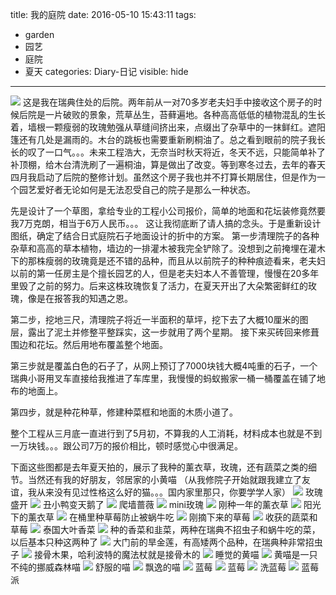 title: 我的庭院
date: 2016-05-10 15:43:11
tags:
- garden
- 园艺
- 庭院
- 夏天
categories: Diary-日记
visible: hide
---

<meta name="referrer" content="no-referrer" />

![](https://ww4.sinaimg.cn/mw690/74505a4cjw9f3qf2o4y78j21kw16ob2a.jpg)
这是我在瑞典住处的后院。两年前从一对70多岁老夫妇手中接收这个房子的时候后院是一片破败的景象，荒草丛生，苔藓遍地。各种高高低低的植物混乱的生长着，墙根一颗瘦弱的玫瑰勉强从草缝间挤出来，点缀出了杂草中的一抹鲜红。遮阳篷还有几处是漏雨的。木台的跳板也需要重新刷桐油了。总之看到眼前的院子我长长的叹了一口气。。。未来工程浩大，无奈当时秋天将近，冬天不远，只能简单补了补顶棚，给木台清洗刷了一遍桐油，算是做出了改变。等到寒冬过去，去年的春天四月我启动了后院的整修计划。虽然这个房子我也并不打算长期居住，但是作为一个园艺爱好者无论如何是无法忍受自己的院子是那么一种状态。

先是设计了一个草图，拿给专业的工程小公司报价，简单的地面和花坛装修竟然要我7万克朗，相当于6万人民币。。。 这让我彻底断了请人搞的念头。于是重新设计图纸，确定了结合日式庭院石子地面设计的折中的方案。
 第一步清理院子的各种杂草和高高的草本植物，墙边的一排灌木被我完全铲除了。没想到之前掩埋在灌木下的那株瘦弱的玫瑰竟是还不错的品种，而且从以前院子的种种痕迹看来，老夫妇以前的第一任房主是个擅长园艺的人，但是老夫妇本人不善管理，慢慢在20多年里毁了之前的努力。后来这株玫瑰恢复了活力，在夏天开出了大朵繁密鲜红的玫瑰，像是在报答我的知遇之恩。
 
 <!-- more -->
 第二步，挖地三尺，清理院子将近一半面积的草坪，挖下去了大概10厘米的图层，露出了泥土并修整平整踩实，这一步就用了两个星期。 接下来买砖回来修葺围边和花坛。然后用地布覆盖整个地面。
 
 第三步就是覆盖白色的石子了，从网上预订了7000块钱大概4吨重的石子，一个瑞典小哥用叉车直接给我推进了车库里，我慢慢的蚂蚁搬家一桶一桶覆盖在铺了地布的地面上。
 
 第四步，就是种花种草，修建种菜框和地面的木质小道了。
 
 整个工程从三月底一直进行到了5月初，不算我的人工消耗，材料成本也就是不到一万块钱。。。跟公司7万的报价相比，顿时感觉心中很满足。
 
 下面这些图都是去年夏天拍的，展示了我种的薰衣草，玫瑰，还有蔬菜之类的细节。当然还有我的好朋友，邻居家的小黄喵 （从我修院子开始就跟我建立了友谊，我从来没有见过性格这么好的猫。。。国内家里那只，你要学学人家）
 ![](https://ww4.sinaimg.cn/mw690/74505a4cgw1f0ces39q51j20qo0k0dlz.jpg)
 玫瑰盛开
 ![](https://ww4.sinaimg.cn/mw690/74505a4cgw1evgjonwshgj20k00qogrn.jpg)
 丑小鸭变天鹅了
 ![](https://ww2.sinaimg.cn/mw690/74505a4cjw1euvpw3bf97j20xc18gdoa.jpg)
 爬墙蔷薇
 ![](https://ww1.sinaimg.cn/mw690/74505a4cjw1euvpw8xkakj20xc18gapk.jpg)
 mini玫瑰
 ![](https://ww2.sinaimg.cn/mw690/74505a4cjw1euvpvhbrryj20xc18gqii.jpg)
 刚种一年的薰衣草
 ![](https://ww2.sinaimg.cn/mw690/74505a4cjw1euvpv7j9gaj20xc18g187.jpg)
 阳光下的薰衣草
 ![](https://ww1.sinaimg.cn/mw690/74505a4cgw1f0cepaaj8tj20k00qo43o.jpg)
 在桶里种草莓防止被蜗牛吃
 ![](https://ww1.sinaimg.cn/mw690/74505a4cgw1f0cepfgta8j20k00qowj1.jpg)
 刚摘下来的草莓
 ![](https://ww3.sinaimg.cn/mw690/74505a4cgw1f0ceoto5jlj20qo0k00xt.jpg)
 收获的蔬菜和草莓
 ![](https://ww4.sinaimg.cn/mw690/74505a4cgw1f0cebpx3gej21kw16onpd.jpg)
 泰国大叶香菜
 ![](https://ww3.sinaimg.cn/mw690/74505a4cgw1f0ceblpiryj21kw16o1ky.jpg)
 种的香菜和韭菜，两种在瑞典不招虫子和蜗牛吃的菜，以后基本只种这两种了
 ![](https://ww3.sinaimg.cn/mw690/74505a4cjw9f3qi0yhvqdj21kw16oe81.jpg)
 大门前的旱金莲，有高矮两个品种，在瑞典种非常招虫子
 ![](https://ww2.sinaimg.cn/mw690/74505a4cgw1f0ceqzfb2qj20qo0zkgwm.jpg)
 接骨木果，哈利波特的魔法杖就是接骨木的
 ![](https://ww2.sinaimg.cn/mw690/74505a4cjw1euvpwi6vgpj20no0hswi9.jpg)
 睡觉的黄喵
 ![](https://ww2.sinaimg.cn/mw690/74505a4cgw1f0i9egaistj20k00qoqaf.jpg)
 黄喵是一只不纯的挪威森林喵
 ![](https://ww4.sinaimg.cn/mw690/74505a4cgw1f0i9e7piqij20qo0k0tg3.jpg)
 舒服的喵
 ![](https://ww4.sinaimg.cn/mw690/74505a4cgw1f0i9ep10jij20k00qo11g.jpg) 
 飘逸的喵
 ![](https://ww2.sinaimg.cn/mw690/74505a4cgw1f0cerm30t7j20qo0zk125.jpg) 
 蓝莓
 ![](https://ww2.sinaimg.cn/mw690/74505a4cgw1f0cerdlupkj20qo0zkgvs.jpg) 
 蓝莓
 ![](https://ww4.sinaimg.cn/mw690/74505a4cgw1f0ceqp95bnj20zk0qowp4.jpg) 
 洗蓝莓
 ![](https://ww4.sinaimg.cn/mw690/74505a4cgw1f0cerxvjfyj20qo0zkqbh.jpg) 
 蓝莓派
